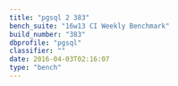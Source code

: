 ```yaml
---
title: "pgsql 2 383"
bench_suite: "16w13 CI Weekly Benchmark"
build_number: "383"
dbprofile: "pgsql"
classifier: ""
date: 2016-04-03T02:16:07
type: "bench"
---
```

